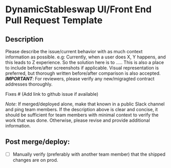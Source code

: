 # DynamicStableswap UI/Front End Pull Request Template

## Description

Please describe the issue/current behavior with as much context information as possible. 
e.g: Currently, when a user does X, Y happens, and this leads to Z experience. So the solution here is to .....
This is also a place to include before/after screenshots if applicable. Visual representation is preferred, but thorough written before/after comparison is also accepted.
***IMPORTANT***: For reviewers, please verify any new/migragted contract addresses thoroughly. 

Fixes # (Add link to github issue if available)

_Note_: If merged/deployed alone, make that known in a public Slack channel and ping team members. If the description above is clear and concise, it should be sufficient for team members with minimal context to verify the work that was done. Otherwise, please revise and provide additional information.

## Post merge/deploy:

- [ ] Manually verify (preferably with another team member) that the shipped changes are on prod. 